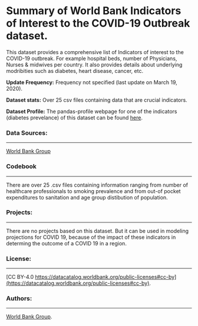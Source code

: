 # Summary of World Bank Indicators of Interest to the COVID-19 Outbreak dataset.
This dataset provides a comprehensive list of Indicators of interest to the COVID-19 outbreak. For example hospital beds, number of Physicians, Nurses & midwives per country. It also provides details about underlying modribities such as diabetes, heart disease, cancer, etc.

**Update Frequency:** Frequency not specified (last update on March 19, 2020).

**Dataset stats:** Over 25 csv files containing data that are crucial indicators.

**Dataset Profile:** The pandas-profile webpage for one of the indicators (diabetes prevelance) of this dataset can be found [here](https://sfu-db.github.io/covid19-datasets/webpages/impact-indicator-diabetes-prevelance.html).

### Data Sources:
--------
[World Bank Group](https://data.humdata.org/organization/905a9a49-5325-4a31-a9d7-147a60a8387c)

### Codebook
--------------
There are over 25 .csv files containing information ranging from number of healthcare professionals to smoking prevalence and from out-of pocket expenditures to sanitation and age group distibution of population.

### Projects:
-------------
There are no projects based on this dataset. But it can be used in modeling projections for COVID 19, because of the impact of these indicators in determing the outcome of a COVID 19 in a region.

### License:
-------------
[CC BY-4.0 https://datacatalog.worldbank.org/public-licenses#cc-by](https://datacatalog.worldbank.org/public-licenses#cc-by).

### Authors:
-------------
[World Bank Group](https://data.humdata.org/organization/905a9a49-5325-4a31-a9d7-147a60a8387c).
